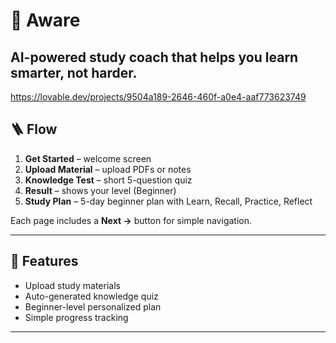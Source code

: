 # 🧠 Aware
AI-powered study coach that helps you learn smarter, not harder.
---
https://lovable.dev/projects/9504a189-2646-460f-a0e4-aaf773623749
## 🪜 Flow
1. **Get Started** – welcome screen  
2. **Upload Material** – upload PDFs or notes  
3. **Knowledge Test** – short 5-question quiz  
4. **Result** – shows your level (Beginner)  
5. **Study Plan** – 5-day beginner plan with Learn, Recall, Practice, Reflect  

Each page includes a **Next →** button for simple navigation.

---

## 🎯 Features
- Upload study materials  
- Auto-generated knowledge quiz  
- Beginner-level personalized plan  
- Simple progress tracking  

---
